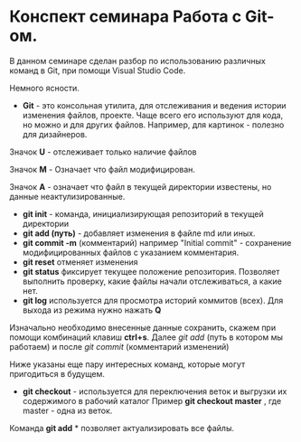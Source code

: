 # Конспект семинара Работа с Git-ом.

В данном семинаре сделан разбор по использованию различных команд в Git, при помощи Visual Studio Code.

Немного ясности.

* **Git** - это консольная утилита, для отслеживания и ведения истории изменения файлов, проекте. Чаще всего его используют для кода, но можно и для других файлов. Например, для картинок - полезно для дизайнеров.

Значок **U** - отслеживает только наличие файлов

Значок **M** - Означает что файл модифицирован.

Значок **A** - означает что файл в текущей директории известены, но данные неактулизированные.

* **git init** - команда, инициализирующая репозиторий в текущей директории
* **git add (путь)** - добавляет изменения в файле md или иных.
* **git commit -m** (комментарий) например "Initial commit" - сохранение модифицированных файлов с указанием комментария.
* **git reset** отменяет изменения
* **git status** фиксирует текущее положение репозитория. Позволяет выполнить проверку, какие файлы начали отслеживаться, а какие нет. 
* **git log** используется для просмотра историй коммитов (всех). Для выхода из режима нужно нажать **Q**

Изначально необходимо внесенные данные сохранить, скажем при помощи комбинаций клавиш **ctrl+s**.
Далее *git add* (путь в котором мы работаем)
и после *git commit* (комментарий изменений)

Ниже указаны еще пару интересных команд, которые могут  пригодиться в будущем.

* **git checkout** - используется для переключения веток и выгрузки их содержимого в рабочий каталог 
Пример **git checkout master** , где master  - одна из веток.

Команда **git add** *  позволяет актуализировать все файлы.